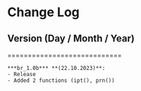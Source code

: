 # Change Log

## Version (Day / Month / Year)
============================

```
***br_1.0b*** **(22.10.2023)**:
- Release
- Added 2 functions (ipt(), prn())
```
